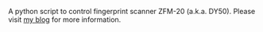 A python script to control fingerprint scanner ZFM-20 (a.k.a. DY50).
Please visit [my blog](https://innomatic.home.blog) for more information.
